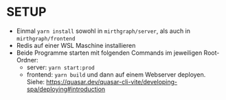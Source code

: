 # SETUP

- Einmal `yarn install` sowohl in `mirthgraph/server`, als auch in `mirthgraph/frontend`
- Redis auf einer WSL Maschine installieren
- Beide Programme starten mit folgenden Commands im jeweiligen Root-Ordner:
    - server: `yarn start:prod`
    - frontend: `yarn build` und dann auf einem Webserver deployen. Siehe: https://quasar.dev/quasar-cli-vite/developing-spa/deploying#introduction